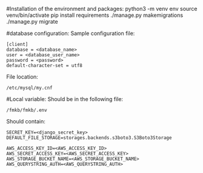 #Installation of the environment and packages:
    python3 -m venv env
    source venv/bin/activate
    pip install requirements
    ./manage.py makemigrations
    ./manage.py migrate

#database configuration:
Sample configuration file:

    [client]
    database = <database_name>
    user = <database_user_name>
    password = <password>
    default-character-set = utf8

File location:

    /etc/mysql/my.cnf

#Local variable:
Should be in the following file:

    /fmkb/fmkb/.env

Should contain:


    SECRET_KEY=<django_secret_key>
    DEFAULT_FILE_STORAGE=storages.backends.s3boto3.S3Boto3Storage

    AWS_ACCESS_KEY_ID=<AWS_ACCESS_KEY_ID>
    AWS_SECRET_ACCESS_KEY=<AWS_SECRET_ACCESS_KEY>
    AWS_STORAGE_BUCKET_NAME=<AWS_STORAGE_BUCKET_NAME>
    AWS_QUERYSTRING_AUTH=<AWS_QUERYSTRING_AUTH>
